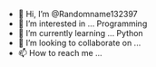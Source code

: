 - 👋 Hi, I’m @Randomname132397
- 👀 I’m interested in ... Programming
- 🌱 I’m currently learning ... Python
- 💞️ I’m looking to collaborate on ...
- 📫 How to reach me ...

<!---
Randomname132397/Randomname132397 is a ✨ special ✨ repository because its `README.md` (this file) appears on your GitHub profile.
You can click the Preview link to take a look at your changes.
--->
